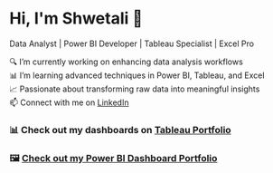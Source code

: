 # Hi, I'm Shwetali 👋  
Data Analyst | Power BI Developer | Tableau Specialist | Excel Pro

🔍 I’m currently working on enhancing data analysis workflows  
📊 I’m learning advanced techniques in Power BI, Tableau, and Excel  
📈 Passionate about transforming raw data into meaningful insights  
📫 Connect with me on [LinkedIn](https://www.linkedin.com/in/shwetalitembhurkar/)

### 📊 Check out my dashboards on [Tableau Portfolio](https://public.tableau.com/app/profile/shweta.tembhurkar/favorites)

### 🖼️ [Check out my Power BI Dashboard Portfolio](./powerbi.md)
